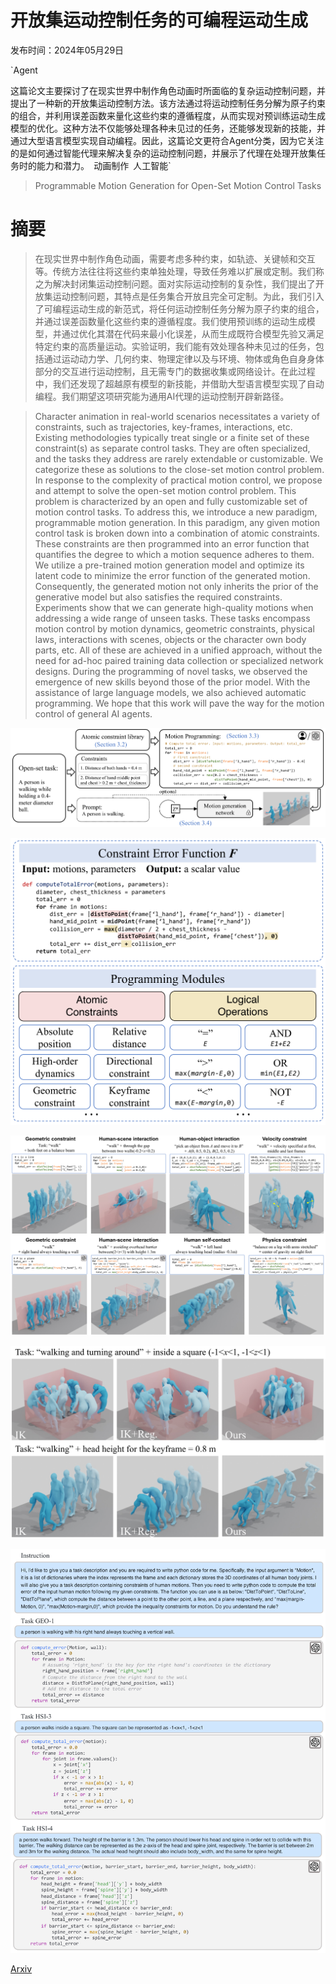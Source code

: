 # 开放集运动控制任务的可编程运动生成

发布时间：2024年05月29日

`Agent

这篇论文主要探讨了在现实世界中制作角色动画时所面临的复杂运动控制问题，并提出了一种新的开放集运动控制方法。该方法通过将运动控制任务分解为原子约束的组合，并利用误差函数来量化这些约束的遵循程度，从而实现对预训练运动生成模型的优化。这种方法不仅能够处理各种未见过的任务，还能够发现新的技能，并通过大型语言模型实现自动编程。因此，这篇论文更符合Agent分类，因为它关注的是如何通过智能代理来解决复杂的运动控制问题，并展示了代理在处理开放集任务时的能力和潜力。` `动画制作` `人工智能`

> Programmable Motion Generation for Open-Set Motion Control Tasks

# 摘要

> 在现实世界中制作角色动画，需要考虑多种约束，如轨迹、关键帧和交互等。传统方法往往将这些约束单独处理，导致任务难以扩展或定制。我们称之为解决封闭集运动控制问题。面对实际运动控制的复杂性，我们提出了开放集运动控制问题，其特点是任务集合开放且完全可定制。为此，我们引入了可编程运动生成的新范式，将任何运动控制任务分解为原子约束的组合，并通过误差函数量化这些约束的遵循程度。我们使用预训练的运动生成模型，并通过优化其潜在代码来最小化误差，从而生成既符合模型先验又满足特定约束的高质量运动。实验证明，我们能有效处理各种未见过的任务，包括通过运动动力学、几何约束、物理定律以及与环境、物体或角色自身身体部分的交互进行运动控制，且无需专门的数据收集或网络设计。在此过程中，我们还发现了超越原有模型的新技能，并借助大型语言模型实现了自动编程。我们期望这项研究能为通用AI代理的运动控制开辟新路径。

> Character animation in real-world scenarios necessitates a variety of constraints, such as trajectories, key-frames, interactions, etc. Existing methodologies typically treat single or a finite set of these constraint(s) as separate control tasks. They are often specialized, and the tasks they address are rarely extendable or customizable. We categorize these as solutions to the close-set motion control problem. In response to the complexity of practical motion control, we propose and attempt to solve the open-set motion control problem. This problem is characterized by an open and fully customizable set of motion control tasks. To address this, we introduce a new paradigm, programmable motion generation. In this paradigm, any given motion control task is broken down into a combination of atomic constraints. These constraints are then programmed into an error function that quantifies the degree to which a motion sequence adheres to them. We utilize a pre-trained motion generation model and optimize its latent code to minimize the error function of the generated motion. Consequently, the generated motion not only inherits the prior of the generative model but also satisfies the required constraints. Experiments show that we can generate high-quality motions when addressing a wide range of unseen tasks. These tasks encompass motion control by motion dynamics, geometric constraints, physical laws, interactions with scenes, objects or the character own body parts, etc. All of these are achieved in a unified approach, without the need for ad-hoc paired training data collection or specialized network designs. During the programming of novel tasks, we observed the emergence of new skills beyond those of the prior model. With the assistance of large language models, we also achieved automatic programming. We hope that this work will pave the way for the motion control of general AI agents.

![开放集运动控制任务的可编程运动生成](../../../paper_images/2405.19283/x2.png)

![开放集运动控制任务的可编程运动生成](../../../paper_images/2405.19283/x3.png)

![开放集运动控制任务的可编程运动生成](../../../paper_images/2405.19283/x4.png)

![开放集运动控制任务的可编程运动生成](../../../paper_images/2405.19283/x5.png)

![开放集运动控制任务的可编程运动生成](../../../paper_images/2405.19283/x6.png)

[Arxiv](https://arxiv.org/abs/2405.19283)